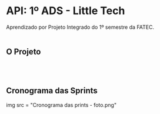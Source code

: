 # API: 1º ADS - Little Tech

Aprendizado por Projeto Integrado do 1º semestre da FATEC.
<br>
<br>
<h2> O Projeto</h2>
<br>
<br>
<h2>Cronograma das Sprints</h2>
img src = "Cronograma das prints - foto.png"
